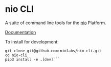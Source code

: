 nio CLI
=======

A suite of command line tools for the [nio](https://niolabs.com/) Platform.

[Documentation](https://docs.n.io/cli/)

To install for development:
```
git clone git@github.com:niolabs/nio-cli.git
cd nio-cli
pip3 install -e .[dev]```
